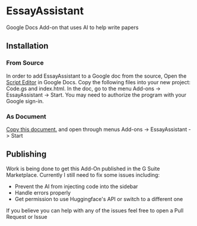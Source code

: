 # EssayAssistant
Google Docs Add-on that uses AI to help write papers
## Installation
### From Source
In order to add EssayAssistant to a Google doc from the source, Open the [Script Editor](https://developers.google.com/apps-script/overview) in Google Docs. Copy the following files into your new project: Code.gs and index.html. In the doc, go to the menu Add-ons -> EssayAssistant -> Start. You may need to authorize the program with your Google sign-in.
### As Document
[Copy this document.](https://docs.google.com/document/d/1yFssljaoPs3prNVQyn8ElKEqJrRDeYgMaLJxPnQvssU/edit?usp=sharing) and open through menus Add-ons -> EssayAssistant -> Start
## Publishing
Work is being done to get this Add-On published in the G Suite Marketplace. Currently I still need to fix some issues including:
- Prevent the AI from injecting code into the sidebar
- Handle errors properly
- Get permission to use Huggingface's API or switch to a different one

If you believe you can help with any of the issues feel free to open a Pull Request or Issue
